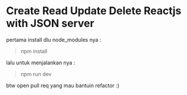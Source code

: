 # Create Read Update Delete Reactjs with JSON server

pertama install dlu node_modules nya :

>npm install

lalu untuk menjalankan nya :

>npm run dev

btw open pull req yang mau bantuin refactor :)
